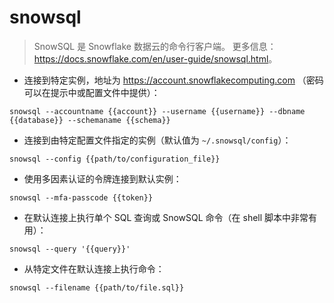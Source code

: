 # snowsql

> SnowSQL 是 Snowflake 数据云的命令行客户端。
> 更多信息：<https://docs.snowflake.com/en/user-guide/snowsql.html>。

- 连接到特定实例，地址为 <https://account.snowflakecomputing.com> （密码可以在提示中或配置文件中提供）：

`snowsql --accountname {{account}} --username {{username}} --dbname {{database}} --schemaname {{schema}}`

- 连接到由特定配置文件指定的实例（默认值为 `~/.snowsql/config`）：

`snowsql --config {{path/to/configuration_file}}`

- 使用多因素认证的令牌连接到默认实例：

`snowsql --mfa-passcode {{token}}`

- 在默认连接上执行单个 SQL 查询或 SnowSQL 命令（在 shell 脚本中非常有用）：

`snowsql --query '{{query}}'`

- 从特定文件在默认连接上执行命令：

`snowsql --filename {{path/to/file.sql}}`